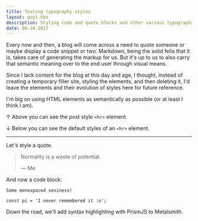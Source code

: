 ```yaml
---
title: Testing typography styles
layout: post.hbs
description: Styling code and quote blocks and other various typography bits.
date: 06-24-2017
---
```


Every now and then, a blog will come across a need to quote someone or maybe
display a code snippet or two. Markdown, being the solid fella that it is,
takes care of generating the markup for us. But it's up to us to also carry
that semantic meaning over to the end user through visual means.

Since I lack content for the blog at this day and age, I thought, instead of
creating a temporary filler site, styling the elements, and then deleting it,
I'd leave the elements and their evolution of styles here for future reference.

I'm big on using HTML elements as semantically as possible (or at least I think
I am).


&uarr; Above you can see the post style `<hr>` element.

&darr; Below you can see the default styles of an `<hr>` element.

<hr>

Let's style a quote.

> Normality is a waste of potential.
>
> &mdash; Me

And now a code block:
```
Some monospaced sexiness!

const pi = 'I never remembered it :o';
```

Down the road, we'll add syntax highlighting with PrismJS to Metalsmith.
<!-- TODO: Link to that post in the future -->
